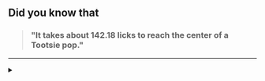 ## Did you know that

<h3>
  <blockquote>
<!--START_SECTION:debris-->                                                                                                    
"It takes about 142.18 licks to reach the center of a Tootsie pop."
<!--END_SECTION:debris-->
  </blockquote>
</h3>

-----

<details>
  <summary></summary>

<img src="https://github-readme-stats.vercel.app/api?show_icons=true&hide=issues&username=ekickx"> <img src="https://github-readme-stats.vercel.app/api/top-langs/?layout=compact&username=ekickx">

</details>
